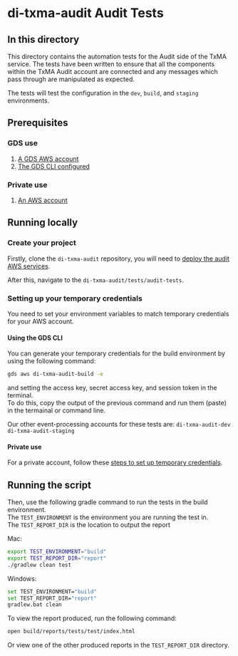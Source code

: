 # di-txma-audit Audit Tests

## In this directory

This directory contains the automation tests for the Audit side of the TxMA service.
The tests have been written to ensure that all the components within the TxMA Audit account are connected and any messages which pass through are manipulated as expected.

The tests will test the configuration in the `dev`, `build`, and `staging` environments.

## Prerequisites

### GDS use

1. [A GDS AWS account](https://gds-request-an-aws-account.cloudapps.digital/)
2. [The GDS CLI configured](https://github.com/alphagov/gds-cli)

### Private use

1. [An AWS account](https://portal.aws.amazon.com/billing/signup?nc2=h_ct&src=header_signup&redirect_url=https%3A%2F%2Faws.amazon.com%2Fregistration-confirmation#/start/email)

## Running locally

### Create your project

Firstly, clone the `di-txma-audit` repository, you will need to [deploy the audit AWS services](https://github.com/alphagov/di-txma-audit/blob/main/audit/README.md).

After this, navigate to the `di-txma-audit/tests/audit-tests`.

### Setting up your temporary credentials

You need to set your environment variables to match temporary credentials for your AWS account.

#### Using the GDS CLI
You can generate your temporary credentials for the build environment by using the following command:
```bash
gds aws di-txma-audit-build -e
```
and setting the access key, secret access key, and session token in the terminal. <br>
To do this, copy the output of the previous command and run them (paste) in the termainal or command line.

Our other event-processing accounts for these tests are:
`di-txma-audit-dev`
`di-txma-audit-staging`

#### Private use
For a private account, follow these [steps to set up temporary credentials](https://docs.aws.amazon.com/IAM/latest/UserGuide/id_credentials_temp_use-resources.html).

## Running the script
Then, use the following gradle command to run the tests in the build environment. <br>
The `TEST_ENVIRONMENT` is the environment you are running the test in. <br>
The `TEST_REPORT_DIR` is the location to output the report

Mac:
```bash
export TEST_ENVIRONMENT="build"
export TEST_REPORT_DIR="report"
./gradlew clean test
```
Windows:
```bash
set TEST_ENVIRONMENT="build"
set TEST_REPORT_DIR="report"
gradlew.bat clean
```

To view the report produced, run the following command:
``` bash
open build/reports/tests/test/index.html
```
Or view one of the other produced reports in the `TEST_REPORT_DIR` directory.
